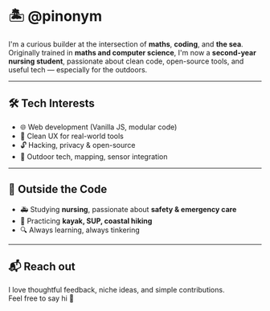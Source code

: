 # 🏝️ @pinonym

I'm a curious builder at the intersection of **maths**, **coding**, and **the sea**.  
Originally trained in **maths and computer science**, I'm now a **second-year nursing student**, passionate about clean code, open-source tools, and useful tech — especially for the outdoors.

---

## 🛠️ Tech Interests

- 🌐 Web development (Vanilla JS, modular code)
- 🧠 Clean UX for real-world tools
- 🔓 Hacking, privacy & open-source
- 🌊 Outdoor tech, mapping, sensor integration

---

## 🧭 Outside the Code

- 🚑 Studying **nursing**, passionate about **safety & emergency care**
- 🛶 Practicing **kayak, SUP, coastal hiking**
- 🔍 Always learning, always tinkering

---

## 📬 Reach out

I love thoughtful feedback, niche ideas, and simple contributions.  
Feel free to say hi 👋
